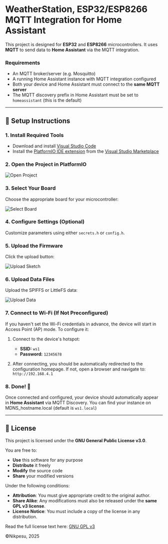 # WeatherStation, ESP32/ESP8266 MQTT Integration for Home Assistant

This project is designed for **ESP32** and **ESP8266** microcontrollers. It uses **MQTT** to send data to **Home Assistant** via the MQTT integration.

### Requirements

* An MQTT broker/server (e.g. Mosquitto)
* A running Home Assistant instance with MQTT integration configured
* Both your device and Home Assistant must connect to the **same MQTT server**
* The MQTT discovery prefix in Home Assistant must be set to `homeassistant` (this is the default)

---

## 🚀 Setup Instructions

### 1. Install Required Tools

* Download and install [Visual Studio Code](https://code.visualstudio.com/)
* Install the [PlatformIO IDE extension](https://platformio.org/install/ide?install=vscode) from the [Visual Studio Marketplace](https://marketplace.visualstudio.com/items?itemName=platformio.platformio-ide)

### 2. Open the Project in PlatformIO

![Open Project](https://user-images.githubusercontent.com/92652074/227805914-9f61558e-7341-4283-bba1-01baa1d0d283.png)

### 3. Select Your Board

Choose the appropriate board for your microcontroller:

![Select Board](https://user-images.githubusercontent.com/92652074/227806081-7891bc30-c31b-41e3-9e3c-0b7a8aa0ceae.png)

### 4. Configure Settings (Optional)

Customize parameters using either `secrets.h` or `config.h`.

### 5. Upload the Firmware

Click the upload button:

![Upload Sketch](https://github.com/user-attachments/assets/c09eb2cc-f087-4720-b816-2e035ae29a85)

### 6. Upload Data Files

Upload the SPIFFS or LittleFS data:

![Upload Data](https://github.com/user-attachments/assets/0d0c9a81-bb19-4a51-bebc-14dab6b0c8b8)

### 7. Connect to Wi-Fi (If Not Preconfigured)

If you haven't set the Wi-Fi credentials in advance, the device will start in Access Point (AP) mode. To configure it:

1. Connect to the device's hotspot:

   * **SSID:** `ws1`
   * **Password:** `12345678`

2. After connecting, you should be automatically redirected to the configuration homepage.
   If not, open a browser and navigate to: `http://192.168.4.1`

### 8. Done! 🎉

Once connected and configured, your device should automatically appear in **Home Assistant** via MQTT Discovery.
You can find your instance on MDNS_hostname.local (default is `ws1.local`) 

---

## 📄 License

This project is licensed under the **GNU General Public License v3.0**.

You are free to:

* **Use** this software for any purpose
* **Distribute** it freely
* **Modify** the source code
* **Share** your modified versions

Under the following conditions:

* **Attribution**: You must give appropriate credit to the original author.
* **Share Alike**: Any modifications must also be released under the **same GPL v3 license**.
* **License Notice**: You must include a copy of the license in any distribution.

Read the full license text here: [GNU GPL v3](https://www.gnu.org/licenses/gpl-3.0.html)

©Nikpesu, 2025
